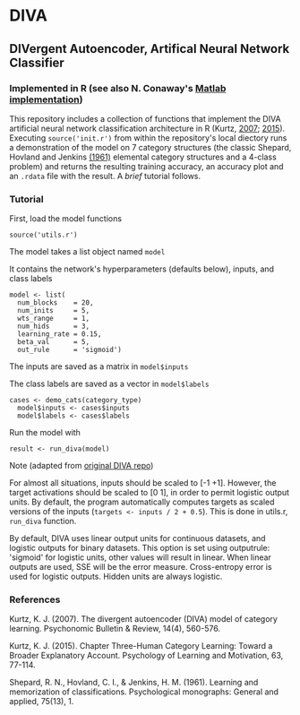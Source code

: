 # DIVA
## DIVergent Autoencoder, Artifical Neural Network Classifier 
### Implemented in R (see also N. Conaway's [Matlab implementation](https://github.com/nolanbconaway/DIVA))

This repository includes a collection of functions that implement the DIVA artificial neural network classification architecture in R (Kurtz, [2007](http://link.springer.com/article/10.3758/BF03196806); [2015](http://www.sciencedirect.com/science/article/pii/S0079742115000146)). Executing `source('init.r')` from within the repository's local diectory runs a demonstration of the model on 7 category structures (the classic Shepard, Hovland and Jenkins [(1961)](http://psycnet.apa.org/journals/mon/75/13/1/) elemental category structures and a 4-class problem) and returns the resulting training accuracy, an accuracy plot and an `.rdata` file with the result. A *brief* tutorial follows.    

### Tutorial
First, load the model functions

```
source('utils.r')
```

The model takes a list object named `model`

It contains the network's hyperparameters (defaults below), inputs, and class labels
```
model <- list(
  num_blocks    = 20,
  num_inits     = 5,
  wts_range     = 1,
  num_hids      = 3,
  learning_rate = 0.15,
  beta_val      = 5,
  out_rule      = 'sigmoid')
```

The inputs are saved as a matrix in `model$inputs`

The class labels are saved as a vector in `model$labels`

```
cases <- demo_cats(category_type)
  model$inputs <- cases$inputs
  model$labels <- cases$labels
```

Run the model with 
```
result <- run_diva(model)
```

Note (adapted from [original DIVA repo](https://github.com/nolanbconaway/DIVA))

For almost all situations, inputs should be scaled to [-1 +1]. However, the target activations should be scaled to [0 1], in order to permit logistic output units. By default, the program automatically computes targets as scaled versions of the inputs (`targets <- inputs / 2 + 0.5`). This is done in utils.r, `run_diva` function.

By default, DIVA uses linear output units for continuous datasets, and logistic outputs for binary datasets. This option is set using outputrule: 'sigmoid' for logistic units, other values will result in linear. When linear outputs are used, SSE will be the error measure. Cross-entropy error is used for logistic outputs. Hidden units are always logistic.


### References
Kurtz, K. J. (2007). The divergent autoencoder (DIVA) model of category learning. Psychonomic Bulletin & Review, 14(4), 560-576.

Kurtz, K. J. (2015). Chapter Three-Human Category Learning: Toward a Broader Explanatory Account. Psychology of Learning and Motivation, 63, 77-114.

Shepard, R. N., Hovland, C. I., & Jenkins, H. M. (1961). Learning and memorization of classifications. Psychological monographs: General and applied, 75(13), 1.
